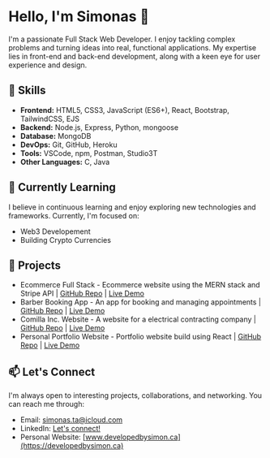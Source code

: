 # Hello, I'm Simonas 👋

I'm a passionate Full Stack Web Developer. I enjoy tackling complex problems and turning ideas into real, functional applications. My expertise lies in front-end and back-end development, along with a keen eye for user experience and design.

## 🚀 Skills
- **Frontend:** HTML5, CSS3, JavaScript (ES6+), React, Bootstrap, TailwindCSS, EJS
- **Backend:** Node.js, Express, Python, mongoose
- **Database:** MongoDB
- **DevOps:** Git, GitHub, Heroku
- **Tools:** VSCode, npm, Postman, Studio3T
- **Other Languages:** C, Java

## 🌱 Currently Learning

I believe in continuous learning and enjoy exploring new technologies and frameworks. Currently, I'm focused on:

- Web3 Developement
- Building Crypto Currencies

## 📝 Projects

- Ecommerce Full Stack - Ecommerce website using the MERN stack and Stripe API | [GitHub Repo](https://github.com/SimonasTamkevicius/Ecommerce-react-website) | [Live Demo](https://ecommerce-bead-store.onrender.com/)
- Barber Booking App - An app for booking and managing appointments | [GitHub Repo](https://github.com/SimonasTamkevicius/Barber-booking-frontend) | [Live Demo](https://barber-booking-orpin.vercel.app)
- Comilla Inc. Website - A website for a electrical contracting company | [GitHub Repo](https://github.com/SimonasTamkevicius/comilla-website) | [Live Demo](https://comillainc.com)
- Personal Portfolio Website - Portfolio website build using React | [GitHub Repo](https://github.com/SimonasTamkevicius/Personal-Portfolio-2.0) | [Live Demo](https://developedbysimon.ca)

## 📫 Let's Connect

I'm always open to interesting projects, collaborations, and networking. You can reach me through:

- Email: [simonas.ta@icloud.com](mailto:simonas.ta@icloud.com)
- LinkedIn: [Let's connect!](https://www.linkedin.com/in/simonas-ta?lipi=urn%3Ali%3Apage%3Ad_flagship3_profile_view_base_contact_details%3BBp4PMd%2FPSwqGeT8eWHz2mg%3D%3D)
- Personal Website: [www.developedbysimon.ca](https://developedbysimon.ca)
